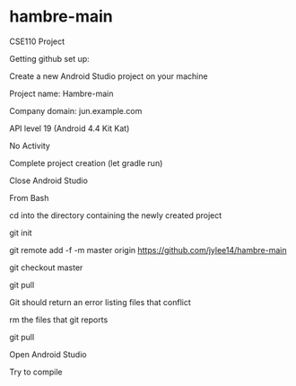 # hambre-main
CSE110 Project

Getting github set up: 

Create a new Android Studio project on your machine

Project name: Hambre-main

Company domain: jun.example.com 

API level 19 (Android 4.4 Kit Kat) 

No Activity 

Complete project creation (let gradle run) 

Close Android Studio


From Bash

cd into the directory containing the newly created project

git init

git remote add -f -m master origin https://github.com/jylee14/hambre-main

git checkout master

git pull


Git should return an error listing files that conflict

rm the files that git reports 

git pull


Open Android Studio 

Try to compile 

